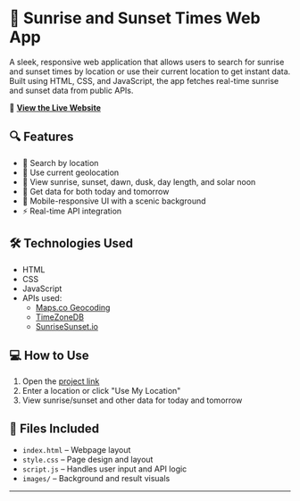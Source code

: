 # 🌅 Sunrise and Sunset Times Web App

A sleek, responsive web application that allows users to search for sunrise and sunset times by location or use their current location to get instant data. Built using HTML, CSS, and JavaScript, the app fetches real-time sunrise and sunset data from public APIs.

🔗 **[View the Live Website](https://monil-23.github.io/WebApp/)**


## 🔍 Features

- 🔎 Search by location
- 📍 Use current geolocation
- 🌄 View sunrise, sunset, dawn, dusk, day length, and solar noon
- 📆 Get data for both today and tomorrow
- 🎨 Mobile-responsive UI with a scenic background
- ⚡ Real-time API integration


## 🛠️ Technologies Used

- HTML  
- CSS  
- JavaScript  
- APIs used:
  - [Maps.co Geocoding](https://geocode.maps.co/)
  - [TimeZoneDB](https://timezonedb.com/)
  - [SunriseSunset.io](https://sunrisesunset.io/)


## 💻 How to Use

1. Open the [project link](https://monil-23.github.io/WebApp/)
2. Enter a location or click "Use My Location"
3. View sunrise/sunset and other data for today and tomorrow


## 📁 Files Included

- `index.html` – Webpage layout  
- `style.css` – Page design and layout  
- `script.js` – Handles user input and API logic  
- `images/` – Background and result visuals

---